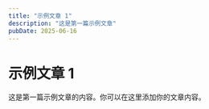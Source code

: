 ```yaml
---
title: "示例文章 1"
description: "这是第一篇示例文章"
pubDate: 2025-06-16
---
```


# 示例文章 1

这是第一篇示例文章的内容。你可以在这里添加你的文章内容。